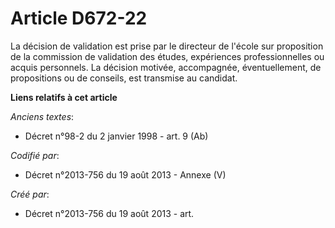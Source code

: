 # Article D672-22

La décision de validation est prise par le directeur de l'école sur proposition de la commission de validation des études,
expériences professionnelles ou acquis personnels. La décision motivée, accompagnée, éventuellement, de propositions ou de
conseils, est transmise au candidat.

**Liens relatifs à cet article**

_Anciens textes_:

  - Décret n°98-2 du 2 janvier 1998 - art. 9 (Ab)

_Codifié par_:

  - Décret n°2013-756 du 19 août 2013 -  Annexe (V)

_Créé par_:

  - Décret n°2013-756 du 19 août 2013 - art.
